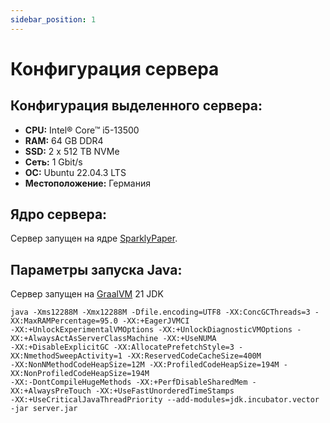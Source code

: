 ```yaml
---
sidebar_position: 1
---
```


# Конфигурация сервера

## Конфигурация выделенного сервера:
- **CPU:** Intel® Core™ i5-13500
- **RAM:** 64 GB DDR4
- **SSD:** 2 x 512 TB NVMe
- **Сеть:** 1 Gbit/s
- **ОС:** Ubuntu 22.04.3 LTS
- **Местоположение:** Германия

## Ядро сервера:
Сервер запущен на ядре [SparklyPaper](https://github.com/SparklyPower/SparklyPaper).

## Параметры запуска Java:
Сервер запущен на [GraalVM](https://www.graalvm.org/) 21 JDK 
```
java -Xms12288M -Xmx12288M -Dfile.encoding=UTF8 -XX:ConcGCThreads=3 -XX:MaxRAMPercentage=95.0 -XX:+EagerJVMCI
-XX:+UnlockExperimentalVMOptions -XX:+UnlockDiagnosticVMOptions -XX:+AlwaysActAsServerClassMachine -XX:+UseNUMA
-XX:+DisableExplicitGC -XX:AllocatePrefetchStyle=3 -XX:NmethodSweepActivity=1 -XX:ReservedCodeCacheSize=400M
-XX:NonNMethodCodeHeapSize=12M -XX:ProfiledCodeHeapSize=194M -XX:NonProfiledCodeHeapSize=194M
-XX:-DontCompileHugeMethods -XX:+PerfDisableSharedMem -XX:+AlwaysPreTouch -XX:+UseFastUnorderedTimeStamps
-XX:+UseCriticalJavaThreadPriority --add-modules=jdk.incubator.vector -jar server.jar
```